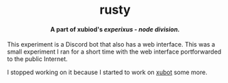 ﻿<div align="center">
<h1>rusty</h1>
<h4>A part of xubiod's <i>experixus - node division.</i></h4>
</div>

This experiment is a Discord bot that also has a web interface. This was a small experiment I ran for a short time with the web interface portforwarded to the public Internet.

I stopped working on it because I started to work on [xubot](https://github.com/xubot-team/xubot) some more.